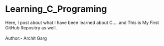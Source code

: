 # Learning_C_Programing
Here, I post about what I have been learned about C.... and This is My   First GitHub Repositry as well.
<br>
<br>
Author:- Archit Garg
